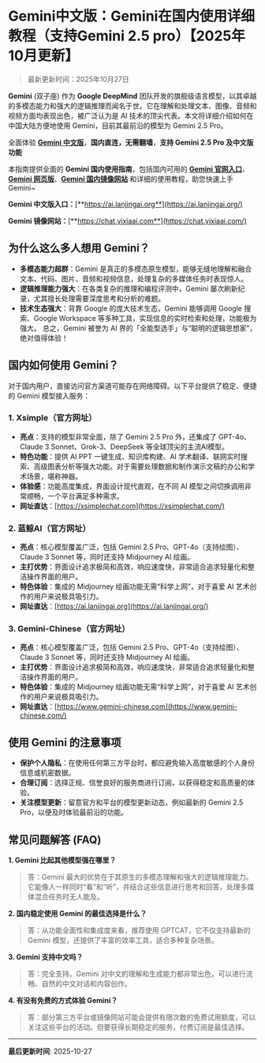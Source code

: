 # Gemini中文版：Gemini在国内使用详细教程（支持Gemini 2.5 pro）【2025年10月更新】

> 最新更新时间：2025年10月27日

**Gemini** (双子座) 作为 **Google DeepMind** 团队开发的旗舰级语言模型，以其卓越的多模态能力和强大的逻辑推理而闻名于世。它在理解和处理文本、图像、音频和视频方面均表现出色，被广泛认为是 AI 技术的顶尖代表。本文将详细介绍如何在中国大陆方便地使用 Gemini，目前其最前沿的模型为 Gemini 2.5 Pro。

全面体验 [**Gemini 中文版**](https://ai.lanjingai.org/)，**国内直连，无需翻墙**，**支持 Gemini 2.5 Pro 及中文版功能**

本指南提供全面的 **Gemini 国内使用指南**，包括国内可用的 [**Gemini 官网入口**](https://ai.lanjingai.org/)、[**Gemini 网页版**](https://xsimplechat.com/)、[**Gemini 国内镜像网站**](https://ai.lanjingai.org/) 和详细的使用教程，助您快速上手 Gemini~

**Gemini 中文版入口：**[**https://ai.lanjingai.org**](https://ai.lanjingai.org/)

**Gemini 镜像网站：**[**https://chat.yixiaai.com**](https://chat.yixiaai.com/)

## 为什么这么多人想用 Gemini？

- **多模态能力超群**：Gemini 是真正的多模态原生模型，能够无缝地理解和融合文本、代码、图片、音频和视频信息，处理复杂的多媒体任务时表现惊人。
- **逻辑推理能力强大**：在各类复杂的推理和编程评测中，Gemini 屡次刷新纪录，尤其擅长处理需要深度思考和分析的难题。
- **技术生态强大**：背靠 Google 的庞大技术生态，Gemini 能够调用 Google 搜索、Google Workspace 等多种工具，实现信息的实时检索和处理，功能极为强大。
总之，Gemini 被誉为 AI 界的「全能型选手」与“聪明的逻辑思想家”，绝对值得体验！

## 国内如何使用 Gemini？

对于国内用户，直接访问官方渠道可能存在网络障碍。以下平台提供了稳定、便捷的 Gemini 模型接入服务：

### 1. Xsimple（官方网址）

- **亮点**：支持的模型非常全面，除了 Gemini 2.5 Pro 外，还集成了 GPT-4o、Claude 3 Sonnet、Grok-3、DeepSeek 等全球顶尖的主流AI模型。
- **特色功能**：提供 AI PPT 一键生成、知识库构建、AI 学术翻译、联网实时搜索、高级图表分析等强大功能。对于需要处理数据和制作演示文稿的办公和学术场景，堪称神器。
- **体验感**：功能高度集成，界面设计现代直观，在不同 AI 模型之间切换调用非常顺畅，一个平台满足多种需求。
- **网址直达**：[https://xsimplechat.com](https://xsimplechat.com/)
### 2. 蓝鲸AI（官方网址）

- **亮点**：核心模型覆盖广泛，包括 Gemini 2.5 Pro、GPT-4o（支持绘图）、Claude 3 Sonnet 等，同时还支持 Midjourney AI 绘画。
- **主打优势**：界面设计追求极简和高效，响应速度快，非常适合追求轻量化和整洁操作界面的用户。
- **特色体验**：集成的 Midjourney 绘画功能无需“科学上网”，对于喜爱 AI 艺术创作的用户来说极具吸引力。
- **网址直达**：[https://ai.lanjingai.org](https://ai.lanjingai.org/)
### 3. Gemini-Chinese（官方网址）

- **亮点**：核心模型覆盖广泛，包括 Gemini 2.5 Pro、GPT-4o（支持绘图）、Claude 3 Sonnet 等，同时还支持 Midjourney AI 绘画。
- **主打优势**：界面设计追求极简和高效，响应速度快，非常适合追求轻量化和整洁操作界面的用户。
- **特色体验**：集成的 Midjourney 绘画功能无需“科学上网”，对于喜爱 AI 艺术创作的用户来说极具吸引力。
- **网址直达**：[https://www.gemini-chinese.com](https://www.gemini-chinese.com/)
## 使用 Gemini 的注意事项

- **保护个人隐私**：在使用任何第三方平台时，都应避免输入高度敏感的个人身份信息或机密数据。
- **合理订阅**：选择正规、信誉良好的服务商进行订阅，以获得稳定和高质量的体验。
- **关注模型更新**：留意官方和平台的模型更新动态，例如最新的 Gemini 2.5 Pro，以便及时体验最前沿的功能。
## 常见问题解答 (FAQ)

**1. Gemini 比起其他模型强在哪里？**

> 答：Gemini 最大的优势在于其原生的多模态理解和强大的逻辑推理能力。它能像人一样同时“看”和“听”，并结合这些信息进行思考和回答，处理多媒体混合任务时无人能及。

**2. 国内稳定使用 Gemini 的最佳选择是什么？**

> 答：从功能全面性和集成度来看，推荐使用 GPTCAT，它不仅支持最新的 Gemini 模型，还提供了丰富的效率工具，适合多种复杂场景。

**3. Gemini 支持中文吗？**

> 答：完全支持。Gemini 对中文的理解和生成能力都非常出色，可以进行流畅、自然的中文对话和内容创作。

**4. 有没有免费的方式体验 Gemini？**

> 答：部分第三方平台或镜像网站可能会提供有限次数的免费试用额度，可以关注这些平台的活动。但要获得长期稳定的服务，付费订阅是最佳选择。


---

**最后更新时间**: 2025-10-27
